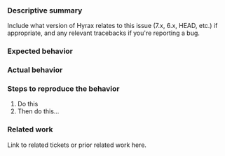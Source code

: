 ### Descriptive summary

Include what version of Hyrax relates to this issue (7.x, 6.x, HEAD, etc.) if appropriate, and any relevant tracebacks if you're reporting a bug.

### Expected behavior

### Actual behavior

### Steps to reproduce the behavior

1. Do this
1. Then do this...

### Related work

Link to related tickets or prior related work here.
